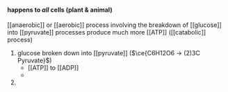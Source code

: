 #### happens to *all* cells (plant & animal)
[[anaerobic]] or [[aerobic]] process involving the breakdown of [[glucose]] into [[pyruvate]]
processes produce much more [[ATP]] ([[catabolic]] process)

1. glucose broken down into [[pyruvate]] ($\ce{C6H12O6 -> (2)3C Pyruvate}$)
	- [[ATP]] to [[ADP]]
	- 
1. 
